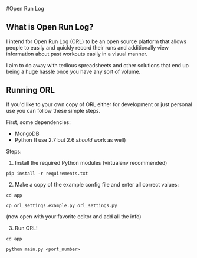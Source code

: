 #Open Run Log

## What is Open Run Log?
I intend for Open Run Log (ORL) to be an open source platform 
that allows people to easily and quickly record their runs and additionally
view information about past workouts easily in a visual manner. 

I aim to do away with tedious spreadsheets and other solutions that end
up being a huge hassle once you have any sort of volume.

## Running ORL
If you'd like to your own copy of ORL either for development or just
personal use you can follow these simple steps.

First, some dependencies:

- MongoDB 
- Python (I use 2.7 but 2.6 *should* work as well)

Steps:

1) Install the required Python modules (virtualenv recommended)

`pip install -r requirements.txt`

2) Make a copy of the example config file and enter all correct values:

`cd app`

`cp orl_settings.example.py orl_settings.py`

(now open with your favorite editor and add all the info)

3) Run ORL!

`cd app`

`python main.py <port_number>`
